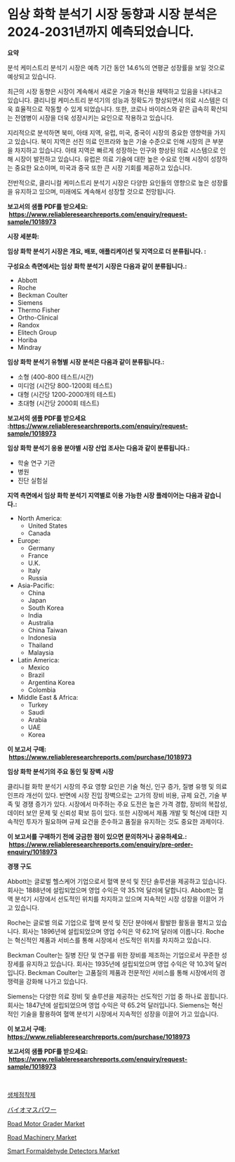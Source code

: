 <p><h1>임상 화학 분석기 시장 동향과 시장 분석은 2024-2031년까지 예측되었습니다.</h1></p><p><strong>요약</strong></p>
<p><p>분석 케미스트리 분석기 시장은 예측 기간 동안 14.6%의 연평균 성장률을 보일 것으로 예상되고 있습니다. </p><p>최근의 시장 동향은 시장이 계속해서 새로운 기술과 혁신을 채택하고 있음을 나타내고 있습니다. 클리니컬 케미스트리 분석기의 성능과 정확도가 향상되면서 의료 시스템은 더욱 효율적으로 작동할 수 있게 되었습니다. 또한, 코로나 바이러스와 같은 급속히 확산되는 전염병이 시장을 더욱 성장시키는 요인으로 작용하고 있습니다.</p><p>지리적으로 분석하면 북미, 아태 지역, 유럽, 미국, 중국이 시장의 중요한 영향력을 가지고 있습니다. 북미 지역은 선진 의료 인프라와 높은 기술 수준으로 인해 시장의 큰 부분을 차지하고 있습니다. 아태 지역은 빠르게 성장하는 인구와 향상된 의료 시스템으로 인해 시장이 발전하고 있습니다. 유럽은 의료 기술에 대한 높은 수요로 인해 시장이 성장하는 중요한 요소이며, 미국과 중국 또한 큰 시장 기회를 제공하고 있습니다.</p><p>전반적으로, 클리니컬 케미스트리 분석기 시장은 다양한 요인들의 영향으로 높은 성장률을 유지하고 있으며, 미래에도 계속해서 성장할 것으로 전망됩니다.</p></p>
<p><strong>보고서의 샘플 PDF를 받으세요: &nbsp;<a href="https://www.reliableresearchreports.com/enquiry/request-sample/1018973">https://www.reliableresearchreports.com/enquiry/request-sample/1018973</a></strong></p>
<p><strong>시장 세분화:</strong></p>
<p><strong> 임상 화학 분석기 시장은 개요, 배포, 애플리케이션 및 지역으로 더 분류됩니다. :</strong></p>
<p><strong>구성요소 측면에서는 임상 화학 분석기 시장은 다음과 같이 분류됩니다.:</strong></p>
<p><ul><li>Abbott</li><li>Roche</li><li>Beckman Coulter</li><li>Siemens</li><li>Thermo Fisher</li><li>Ortho-Clinical</li><li>Randox</li><li>Elitech Group</li><li>Horiba</li><li>Mindray</li></ul></p>
<p><strong> 임상 화학 분석기 유형별 시장 분석은 다음과 같이 분류됩니다.:</strong></p>
<p><ul><li>소형 (400-800 테스트/시간)</li><li>미디엄 (시간당 800-1200회 테스트)</li><li>대형 (시간당 1200-2000개의 테스트)</li><li>초대형 (시간당 2000회 테스트)</li></ul></p>
<p><strong>보고서의 샘플 PDF를 받으세요 :<a href="https://www.reliableresearchreports.com/enquiry/request-sample/1018973">https://www.reliableresearchreports.com/enquiry/request-sample/1018973</a></strong></p>
<p><strong> 임상 화학 분석기 응용 분야별 시장 산업 조사는 다음과 같이 분류됩니다.:</strong></p>
<p><ul><li>학술 연구 기관</li><li>병원</li><li>진단 실험실</li></ul></p>
<p><strong>지역 측면에서 임상 화학 분석기 지역별로 이용 가능한 시장 플레이어는 다음과 같습니다.:</strong></p>
<p><ul>
    <li>
        North America:
        <ul>
            <li>United States</li>
            <li>Canada</li>
        </ul>
    </li>
    <li>
        Europe:
        <ul>
            <li>Germany</li>
            <li>France</li>
            <li>U.K.</li>
            <li>Italy</li>
            <li>Russia</li>
        </ul>
    </li>
    <li>
        Asia-Pacific:
        <ul>
            <li>China</li>
            <li>Japan</li>
            <li>South Korea</li>
            <li>India</li>
            <li>Australia</li>
            <li>China Taiwan</li>
            <li>Indonesia</li>
            <li>Thailand</li>
            <li>Malaysia</li>
        </ul>
    </li>
    <li>
        Latin America:
        <ul>
            <li>Mexico</li>
            <li>Brazil</li>
            <li>Argentina Korea</li>
            <li>Colombia</li>
        </ul>
    </li>
    <li>
        Middle East & Africa:
        <ul>
            <li>Turkey</li>
            <li>Saudi</li>
            <li>Arabia</li>
            <li>UAE</li>
            <li>Korea</li>
        </ul>
    </li>
    </ul></p>
<p><strong>이 보고서 구매: &nbsp;<a href="https://www.reliableresearchreports.com/purchase/1018973">https://www.reliableresearchreports.com/purchase/1018973</a></strong></p>
<p><strong>임상 화학 분석기의 주요 동인 및 장벽 시장</strong></p>
<p><p>클리니컬 화학 분석기 시장의 주요 영향 요인은 기술 혁신, 인구 증가, 질병 유행 및 의료 인프라 개선이 있다. 반면에 시장 진입 장벽으로는 고가의 장비 비용, 규제 요건, 기술 부족 및 경쟁 증가가 있다. 시장에서 마주하는 주요 도전은 높은 가격 경합, 장비의 복잡성, 데이터 보안 문제 및 신뢰성 확보 등이 있다. 또한 시장에서 제품 개발 및 혁신에 대한 지속적인 투자가 필요하며 규제 요건을 준수하고 품질을 유지하는 것도 중요한 과제이다.</p></p>
<p><strong>이 보고서를 구매하기 전에 궁금한 점이 있으면 문의하거나 공유하세요.: &nbsp;<a href="https://www.reliableresearchreports.com/enquiry/pre-order-enquiry/1018973">https://www.reliableresearchreports.com/enquiry/pre-order-enquiry/1018973</a></strong></p>
<p><strong>경쟁 구도</strong></p>
<p><p>Abbott는 글로벌 헬스케어 기업으로서 혈액 분석 및 진단 솔루션을 제공하고 있습니다. 회사는 1888년에 설립되었으며 영업 수익은 약 35.1억 달러에 달합니다. Abbott는 혈액 분석기 시장에서 선도적인 위치를 차지하고 있으며 지속적인 시장 성장을 이끌어 가고 있습니다.</p><p>Roche는 글로벌 의료 기업으로 혈액 분석 및 진단 분야에서 활발한 활동을 펼치고 있습니다. 회사는 1896년에 설립되었으며 영업 수익은 약 62.1억 달러에 이릅니다. Roche는 혁신적인 제품과 서비스를 통해 시장에서 선도적인 위치를 차지하고 있습니다.</p><p>Beckman Coulter는 질병 진단 및 연구를 위한 장비를 제조하는 기업으로서 꾸준한 성장세를 유지하고 있습니다. 회사는 1935년에 설립되었으며 영업 수익은 약 10.3억 달러입니다. Beckman Coulter는 고품질의 제품과 전문적인 서비스를 통해 시장에서의 경쟁력을 강화해 나가고 있습니다.</p><p>Siemens는 다양한 의료 장비 및 솔루션을 제공하는 선도적인 기업 중 하나로 꼽힙니다. 회사는 1847년에 설립되었으며 영업 수익은 약 65.2억 달러입니다. Siemens는 혁신적인 기술을 활용하여 혈액 분석기 시장에서 지속적인 성장을 이끌어 가고 있습니다.</p></p>
<p><strong>이 보고서 구매: &nbsp; <a href="https://www.reliableresearchreports.com/purchase/1018973">https://www.reliableresearchreports.com/purchase/1018973</a></strong></p>
<p><strong>보고서의 샘플 PDF를 받으세요: &nbsp;<a href="https://www.reliableresearchreports.com/enquiry/request-sample/1018973">https://www.reliableresearchreports.com/enquiry/request-sample/1018973</a></strong><strong></strong></p>
<p>&nbsp;</p>
<p><p><a href="https://github.com/mpodehpw07370073/Market-Research-Report-List-1/blob/main/2529446189273.md">생체점착제</a></p><p><a href="https://github.com/nxboeu02965442/Market-Research-Report-List-1/blob/main/5466599189458.md">バイオマスパワー</a></p><p><a href="https://issuu.com/reportprime-2/docs/road-motor-grader-market-size-2030.pptx">Road Motor Grader Market</a></p><p><a href="https://issuu.com/reportprime-2/docs/road-machinery-market-size-2030.pptx">Road Machinery Market</a></p><p><a href="https://view.publitas.com/reportprime-1/smart-formaldehyde-detectors-market-dynamics-2023-2030-also-about-its-market-trends-projections-and-opportunities/">Smart Formaldehyde Detectors Market</a></p></p>